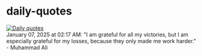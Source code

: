 # daily-quotes
[![Daily quotes](https://github.com/ceepu8/daily-quotes/actions/workflows/daily-quote.yml/badge.svg)](https://github.com/ceepu8/daily-quotes/actions/workflows/daily-quote.yml)<br/>
January 07, 2025 at 02:17 AM: "I am grateful for all my victories, but I am especially grateful for my losses, because they only made me work harder." - Muhammad Ali
